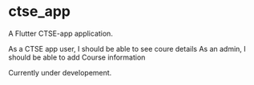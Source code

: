 # ctse_app

A Flutter CTSE-app application.


As a CTSE app user, I should be able to see coure details
As an admin, I should be able to add Course information



Currently under developement.
